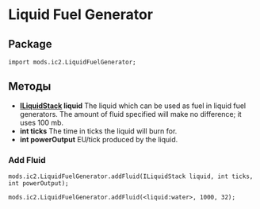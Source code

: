 # Liquid Fuel Generator

## Package

```zemscript
import mods.ic2.LiquidFuelGenerator;
```

## Методы

- **[ILiquidStack](/Vanilla/Liquids/ILiquidStack/) liquid** The liquid which can be used as fuel in liquid fuel generators. The amount of fluid specified will make no difference; it uses 100 mb.
- **int ticks** The time in ticks the liquid will burn for.
- **int powerOutput** EU/tick produced by the liquid.

### Add Fluid

```zenscript
mods.ic2.LiquidFuelGenerator.addFluid(ILiquidStack liquid, int ticks, int powerOutput);

mods.ic2.LiquidFuelGenerator.addFluid(<liquid:water>, 1000, 32);
```
